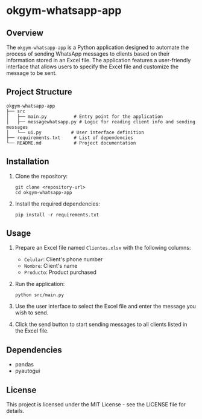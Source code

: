 # okgym-whatsapp-app

## Overview
The `okgym-whatsapp-app` is a Python application designed to automate the process of sending WhatsApp messages to clients based on their information stored in an Excel file. The application features a user-friendly interface that allows users to specify the Excel file and customize the message to be sent.

## Project Structure
```
okgym-whatsapp-app
├── src
│   ├── main.py          # Entry point for the application
│   ├── messagewhatsapp.py # Logic for reading client info and sending messages
│   └── ui.py           # User interface definition
├── requirements.txt     # List of dependencies
└── README.md            # Project documentation
```

## Installation
1. Clone the repository:
   ```
   git clone <repository-url>
   cd okgym-whatsapp-app
   ```

2. Install the required dependencies:
   ```
   pip install -r requirements.txt
   ```

## Usage
1. Prepare an Excel file named `Clientes.xlsx` with the following columns:
   - `Celular`: Client's phone number
   - `Nombre`: Client's name
   - `Producto`: Product purchased

2. Run the application:
   ```
   python src/main.py
   ```

3. Use the user interface to select the Excel file and enter the message you wish to send.

4. Click the send button to start sending messages to all clients listed in the Excel file.

## Dependencies
- pandas
- pyautogui

## License
This project is licensed under the MIT License - see the LICENSE file for details.